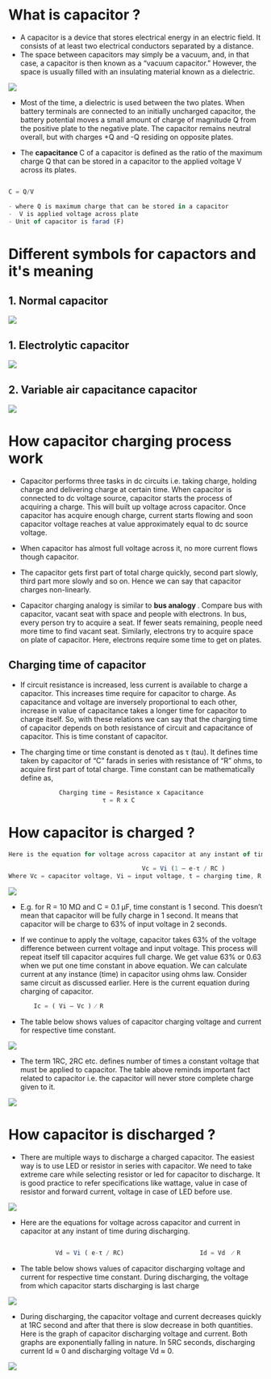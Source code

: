# What is capacitor ? #
- A capacitor is a device that stores electrical energy in an electric field. It consists of at least two electrical conductors separated by a distance.
- The space between capacitors may simply be a vacuum, and, in that case, a capacitor is then known as a “vacuum capacitor.” However, the space is usually filled with an insulating material known as a dielectric.

<img src="img/img1.png"/>

- Most of the time, a dielectric is used between the two plates. When battery terminals are connected to an initially uncharged capacitor, the battery potential moves a small amount of charge of magnitude Q from the positive plate to the negative plate. The capacitor remains neutral overall, but with charges +Q and -Q residing on opposite plates.

- The <b>capacitance </b> C of a capacitor is defined as the ratio of the maximum charge Q that can be stored in a capacitor to the applied voltage V across its plates.

```js

C = Q/V

- where Q is maximum charge that can be stored in a capacitor
-  V is applied voltage across plate
- Unit of capacitor is farad (F)

```

# Different symbols for capactors and it's meaning #
## 1. Normal capacitor ##
<img src="img/img4.png"/>

## 1. Electrolytic capacitor ##
<img src="img/img2.png"/>


## 2. Variable air capacitance capacitor ##
<img src="img/img3.png"/>

# How capacitor charging process work #
- Capacitor performs three tasks in dc circuits i.e. taking charge, holding charge and delivering charge at certain time. When capacitor is connected to dc voltage source, capacitor starts the process of acquiring a charge. This will built up voltage across capacitor. Once capacitor has acquire enough charge, current starts flowing and soon capacitor voltage reaches at value approximately equal to dc source voltage.

- When capacitor has almost full voltage across it, no more current flows though capacitor.

-  The capacitor gets first part of total charge quickly, second part slowly, third part more slowly and so on. Hence we can say that capacitor charges non-linearly.

- Capacitor charging analogy is similar to <b>bus analogy </b>. Compare bus with capacitor, vacant seat with space and people with electrons. In bus, every person try to acquire a seat. If fewer seats remaining, people need more time to find vacant seat. Similarly, electrons try to acquire space on plate of capacitor. Here, electrons require some time to get on plates. 

## Charging time of capacitor ##
- If circuit resistance is increased, less current is available to charge a capacitor. This increases time require for capacitor to charge. As capacitance and voltage are inversely proportional to each other, increase in value of capacitance takes a longer time for capacitor to charge itself. So, with these relations we can say that the charging time of capacitor depends on both resistance of circuit and capacitance of capacitor. This is time constant of capacitor. 

- The charging time or time constant is denoted as τ (tau). It defines time taken by capacitor of “C” farads in series with resistance of “R” ohms, to acquire first part of total charge. Time constant can be mathematically define as,

```js
              Charging time = Resistance x Capacitance
                          τ = R x C
```

# How capacitor is charged ? #
```js
Here is the equation for voltage across capacitor at any instant of time during charging.

                                     Vc = Vi (1 – e-τ / RC )
Where Vc = capacitor voltage, Vi = input voltage, t = charging time, R = resistance, C = capacitance 
```
<img src="img/img5.gif"/>

- E.g. for R = 10 MΩ and C = 0.1 µF, time constant is 1 second. This doesn’t mean that capacitor will be fully charge in 1 second. It means that capacitor will be charge to 63% of input voltage in 2 seconds. 

- If we continue to apply the voltage, capacitor takes 63% of the voltage difference between current voltage and input voltage. This process will repeat itself till capacitor acquires full charge. We get value 63% or 0.63 when we put one time constant in above equation. We can calculate current at any instance (time) in capacitor using ohms law. Consider same circuit as discussed earlier. Here is the current equation during charging of capacitor.

```js
       Ic = ( Vi – Vc ) ⁄ R
```
- The table below shows values of capacitor charging voltage and current for respective time constant.

<img src="img/img6.png"/>

- The term 1RC, 2RC etc. defines number of times a constant voltage that must be applied to capacitor. The table above reminds important fact related to capacitor i.e. the capacitor will never store complete charge given to it.

<img src="img/img7.png"/>

# How capacitor is discharged ? 
- There are multiple ways to discharge a charged capacitor. The easiest way is to use LED or resistor in series with capacitor. We need to take extreme care while selecting resistor or led for capacitor to discharge. It is good practice to refer specifications like wattage, value in case of resistor and forward current, voltage in case of LED before use. 

<img src="img/img8.gif"/>

- Here are the equations for voltage across capacitor and current in capacitor at any instant of time during discharging.

```js

             Vd = Vi ( e-τ / RC)                     Id = Vd  ⁄ R
```
- The table below shows values of capacitor discharging voltage and current for respective time constant. During discharging, the voltage from which capacitor starts discharging is last charge

<img src="img/img9.png"/>

- During discharging, the capacitor voltage and current decreases quickly at 1RC second and after that there is slow decrease in both quantities. Here is the graph of capacitor discharging voltage and current. Both graphs are exponentially falling in nature. In 5RC seconds, discharging current Id ≈ 0 and discharging voltage Vd ≈ 0.

<img src="img/img10.png"/>